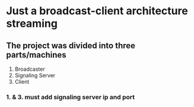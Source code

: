 # Just a broadcast-client architecture streaming

## The project was divided into three parts/machines

1. Broadcaster
2. Signaling Server
3. Client

### 1. & 3. must add signaling server ip and port


